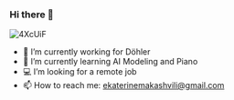 ### Hi there 👋

![4XcUiF](https://github.com/ekato-makashvili/ekato-makashvili/assets/44134970/f982e4c7-e248-4eed-b350-733434edb8de)

- 🔭 I’m currently working for Döhler
- 🌱 I’m currently learning AI Modeling and Piano
- 💻 I’m looking for a remote job
- 📫 How to reach me: ekaterinemakashvili@gmail.com
